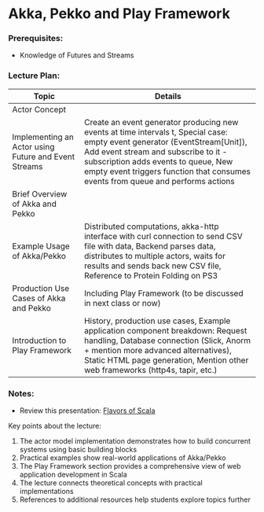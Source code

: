 # Akka, Pekko and Play Framework

### Prerequisites:
* Knowledge of Futures and Streams

### Lecture Plan:

| Topic | Details |
|-------|---------|
| Actor Concept | |
| Implementing an Actor using Future and Event Streams | Create an event generator producing new events at time intervals t, Special case: empty event generator (EventStream[Unit]), Add event stream and subscribe to it - subscription adds events to queue, New empty event triggers function that consumes events from queue and performs actions |
| Brief Overview of Akka and Pekko | |
| Example Usage of Akka/Pekko | Distributed computations, akka-http interface with curl connection to send CSV file with data, Backend parses data, distributes to multiple actors, waits for results and sends back new CSV file, Reference to Protein Folding on PS3 |
| Production Use Cases of Akka and Pekko | Including Play Framework (to be discussed in next class or now) |
| Introduction to Play Framework | History, production use cases, Example application component breakdown: Request handling, Database connection (Slick, Anorm + mention more advanced alternatives), Static HTML page generation, Mention other web frameworks (http4s, tapir, etc.) |

### Notes:
* Review this presentation: [Flavors of Scala](https://github.com/polyvariant/flavors-of-scala)

Key points about the lecture:
1. The actor model implementation demonstrates how to build concurrent systems using basic building blocks
2. Practical examples show real-world applications of Akka/Pekko
3. The Play Framework section provides a comprehensive view of web application development in Scala
4. The lecture connects theoretical concepts with practical implementations
5. References to additional resources help students explore topics further